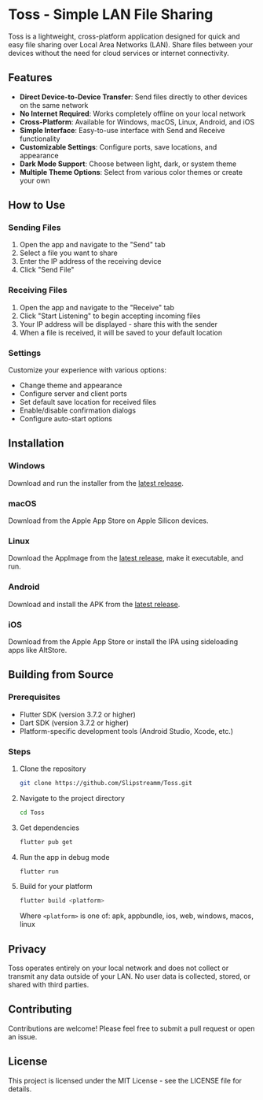 # Toss - Simple LAN File Sharing

Toss is a lightweight, cross-platform application designed for quick and easy file sharing over Local Area Networks (LAN). Share files between your devices without the need for cloud services or internet connectivity.

## Features

- **Direct Device-to-Device Transfer**: Send files directly to other devices on the same network
- **No Internet Required**: Works completely offline on your local network
- **Cross-Platform**: Available for Windows, macOS, Linux, Android, and iOS
- **Simple Interface**: Easy-to-use interface with Send and Receive functionality
- **Customizable Settings**: Configure ports, save locations, and appearance
- **Dark Mode Support**: Choose between light, dark, or system theme
- **Multiple Theme Options**: Select from various color themes or create your own

## How to Use

### Sending Files

1. Open the app and navigate to the "Send" tab
2. Select a file you want to share
3. Enter the IP address of the receiving device
4. Click "Send File"

### Receiving Files

1. Open the app and navigate to the "Receive" tab
2. Click "Start Listening" to begin accepting incoming files
3. Your IP address will be displayed - share this with the sender
4. When a file is received, it will be saved to your default location

### Settings

Customize your experience with various options:

- Change theme and appearance
- Configure server and client ports
- Set default save location for received files
- Enable/disable confirmation dialogs
- Configure auto-start options

## Installation

### Windows

Download and run the installer from the [latest release](https://github.com/Slipstreamm/Toss/releases/latest).

### macOS

Download from the Apple App Store on Apple Silicon devices.

### Linux

Download the AppImage from the [latest release](https://github.com/Slipstreamm/Toss/releases/latest), make it executable, and run.

### Android

Download and install the APK from the [latest release](https://github.com/Slipstreamm/Toss/releases/latest).

### iOS

Download from the Apple App Store or install the IPA using sideloading apps like AltStore.

## Building from Source

### Prerequisites

- Flutter SDK (version 3.7.2 or higher)
- Dart SDK (version 3.7.2 or higher)
- Platform-specific development tools (Android Studio, Xcode, etc.)

### Steps

1. Clone the repository

   ```bash
   git clone https://github.com/Slipstreamm/Toss.git
   ```

2. Navigate to the project directory

   ```bash
   cd Toss
   ```

3. Get dependencies

   ```bash
   flutter pub get
   ```

4. Run the app in debug mode

   ```bash
   flutter run
   ```

5. Build for your platform

   ```bash
   flutter build <platform>
   ```

   Where `<platform>` is one of: apk, appbundle, ios, web, windows, macos, linux

## Privacy

Toss operates entirely on your local network and does not collect or transmit any data outside of your LAN. No user data is collected, stored, or shared with third parties.

## Contributing

Contributions are welcome! Please feel free to submit a pull request or open an issue.

## License

This project is licensed under the MIT License - see the LICENSE file for details.
